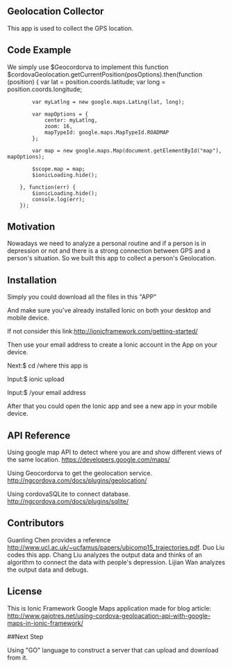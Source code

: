 ## Geolocation Collector

This app is used to collect the GPS location.

## Code Example

We simply use $Geocordorva to implement this function
 $cordovaGeolocation.getCurrentPosition(posOptions).then(function (position) {
            var lat  = position.coords.latitude;
            var long = position.coords.longitude;
             
            var myLatlng = new google.maps.LatLng(lat, long);
             
            var mapOptions = {
                center: myLatlng,
                zoom: 16,
                mapTypeId: google.maps.MapTypeId.ROADMAP
            };          
             
            var map = new google.maps.Map(document.getElementById("map"), mapOptions);          
             
            $scope.map = map;   
            $ionicLoading.hide();           
             
        }, function(err) {
            $ionicLoading.hide();
            console.log(err);
        });
## Motivation

Nowadays we need to analyze a personal routine and if a person is in depression or not and there is a strong connection between GPS and a person's situation.
So we built this app to collect a person's Geolocation.

## Installation

Simply you could download all the files in this "APP"

And make sure you've already installed Ionic on both your desktop and mobile device.

If not consider this link:http://ionicframework.com/getting-started/

Then use your email address to create a Ionic account in the App on your device.

Next:$ cd /where this app is

Input:$ ionic upload

Input:$ /your email address

After that you could open the Ionic app and see a new app in your mobile device. 

## API Reference

Using google map API to detect where you are and show different views of the same location.
https://developers.google.com/maps/

Using Geocordorva to get the geolocation service.
http://ngcordova.com/docs/plugins/geolocation/

Using cordovaSQLite to connect database.
http://ngcordova.com/docs/plugins/sqlite/

## Contributors

Guanling Chen provides a reference http://www.ucl.ac.uk/~ucfamus/papers/ubicomp15_trajectories.pdf.
Duo Liu codes this app.
Chang Liu analyzes the output data and thinks of an algorithm to connect the data with people's depression.
Lijian Wan analyzes the output data and debugs.

## License

This is Ionic Framework Google Maps application made for blog article: http://www.gajotres.net/using-cordova-geoloacation-api-with-google-maps-in-ionic-framework/

##Next Step

Using "GO" language to construct a server that can upload and download from it.